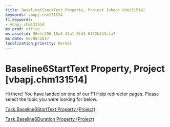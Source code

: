 ```yaml
---
title: Baseline6StartText Property, Project [vbapj.chm131514]
keywords: vbapj.chm131514
f1_keywords:
- vbapj.chm131514
ms.prod: office
ms.assetid: 58efc256-18a3-43a1-8fd3-6172b343cfa7
ms.date: 06/08/2017
localization_priority: Normal
---
```



# Baseline6StartText Property, Project [vbapj.chm131514]

Hi there! You have landed on one of our F1 Help redirector pages. Please select the topic you were looking for below.

[Task.Baseline6StartText Property (Project)](http://msdn.microsoft.com/library/fc304cc1-a90e-f9b8-d92f-81d8c9e27b66%28Office.15%29.aspx)

[Task.Baseline6Duration Property (Project)](http://msdn.microsoft.com/library/835a494b-512c-a6eb-2a14-8aa1810793b4%28Office.15%29.aspx)


